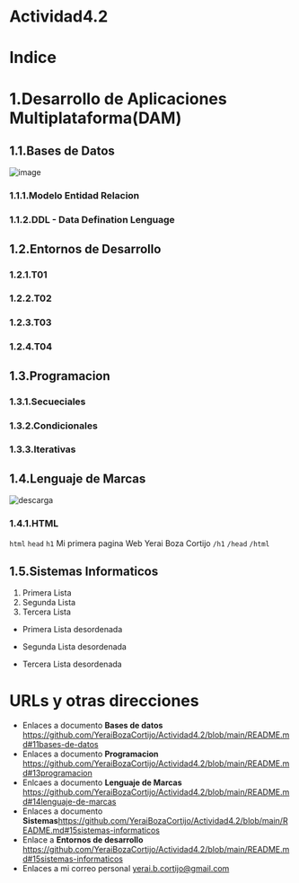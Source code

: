 # Actividad4.2
# Indice

# 1.Desarrollo de Aplicaciones Multiplataforma(DAM)
## 1.1.Bases de Datos
![image](https://user-images.githubusercontent.com/115177864/199037463-a4fbc04b-97a4-4f10-9aab-d190224d64dc.png)
  ### 1.1.1.Modelo Entidad Relacion
  ### 1.1.2.DDL - Data Defination Lenguage
   ## 1.2.Entornos de Desarrollo
   ### 1.2.1.T01
   ### 1.2.2.T02
   ### 1.2.3.T03
   ### 1.2.4.T04
## 1.3.Programacion
  ### 1.3.1.Secueciales
  ### 1.3.2.Condicionales
  ### 1.3.3.Iterativas 
## 1.4.Lenguaje de Marcas
![descarga](https://user-images.githubusercontent.com/115177864/199037761-2ca656a4-d572-458f-95c5-5b464daa14b3.jpg)
  ### 1.4.1.HTML
  `html`
   `head`
   `h1`
   Mi primera pagina Web Yerai Boza Cortijo
   `/h1`
   `/head`
  `/html`
## 1.5.Sistemas Informaticos

1. Primera Lista
2. Segunda Lista
3. Tercera Lista


* Primera Lista desordenada
- Segunda Lista desordenada
+ Tercera Lista desordenada 

# URLs y otras direcciones
* Enlaces a documento **Bases de datos** https://github.com/YeraiBozaCortijo/Actividad4.2/blob/main/README.md#11bases-de-datos
* Enlaces a documento **Programacion** https://github.com/YeraiBozaCortijo/Actividad4.2/blob/main/README.md#13programacion
* Enlcaes a documento **Lenguaje de Marcas** https://github.com/YeraiBozaCortijo/Actividad4.2/blob/main/README.md#14lenguaje-de-marcas
* Enlaces a documento **Sistemas**https://github.com/YeraiBozaCortijo/Actividad4.2/blob/main/README.md#15sistemas-informaticos
* Enlace a **Entornos de desarrollo** https://github.com/YeraiBozaCortijo/Actividad4.2/blob/main/README.md#15sistemas-informaticos
* Enlaces a mi correo personal <yerai.b.cortijo@gmail.com>
